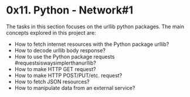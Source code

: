 # 0x11. Python - Network#1
The tasks in this section focuses on the urllib python packages. The main
concepts explored in this project are:
* How to fetch internet resources with the Python package urllib?
* How to decode urllib body response?
* How to use the Python package requests #requestsiswaysimplerthanurllib?
* How to make HTTP GET request?
* How to make HTTP POST/PUT/etc. request?
* How to fetch JSON resources?
* How to manipulate data from an external service?
